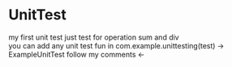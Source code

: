 # UnitTest
my first unit test just test for operation sum and div 
<br/>
you can add any unit test fun in com.example.unittesting(test) -> ExampleUnitTest 
follow my comments <- 

